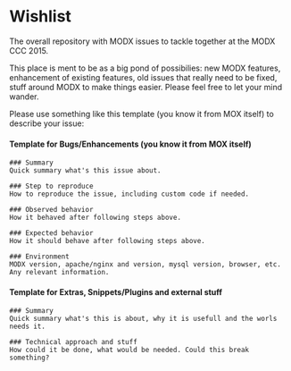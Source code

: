 # Wishlist
The overall repository with MODX issues to tackle together at the MODX CCC 2015.

This place is ment to be as a big pond of possibilies: new MODX features, enhancement of existing features, old issues that really need to be fixed, stuff around MODX to make things easier. Please feel free to let your mind wander.

Please use something like this template (you know it from MOX itself) to describe your issue:


#### Template for Bugs/Enhancements (you know it from MOX itself)

    ### Summary
    Quick summary what's this issue about.

    ### Step to reproduce
    How to reproduce the issue, including custom code if needed.

    ### Observed behavior
    How it behaved after following steps above.

    ### Expected behavior
    How it should behave after following steps above.

    ### Environment
    MODX version, apache/nginx and version, mysql version, browser, etc. Any relevant information.

#### Template for Extras, Snippets/Plugins and external stuff

    ### Summary
    Quick summary what's this is about, why it is usefull and the worls needs it.

    ### Technical approach and stuff
    How could it be done, what would be needed. Could this break something?
